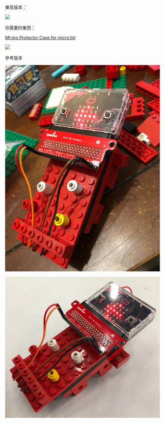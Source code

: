 
樂高版本：

![](microbit-lego.jpg)

你需要的東西：

[MI:pro Protector Case for micro:bit](https://www.sparkfun.com/products/14680)

![](14680-MI-pro_Protector_Case-02.jpg)

參考版本

![](microbit-lego2.jpg)

![](microbit-lego3.jpg)